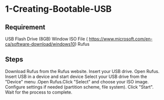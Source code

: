 # 1-Creating-Bootable-USB

## Requirement
USB Flash Drive (8GB) 
Window ISO File ( https://www.microsoft.com/en-ca/software-download/windows10)
Rufus 

## Steps 
Download Rufus from the Rufus website.
Insert your USB drive.
Open Rufus.
Insert USB in a device and start device 
Select your USB drive from the "Device" 
menu
.Open Rufus.Click "Select" and choose your ISO image.
Configure settings if needed (partition scheme, file system).
Click "Start".
Wait for the process to complete.

